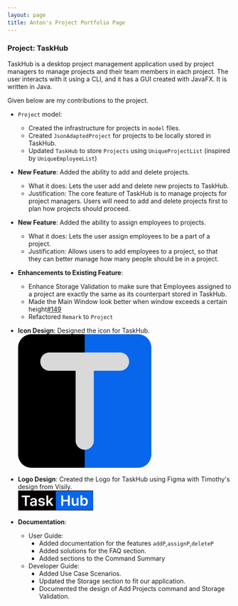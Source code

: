 ```yaml
---
layout: page
title: Anton's Project Portfolio Page
---
```


### Project: TaskHub

TaskHub is a desktop project management application used by project managers to manage projects and their team members in each project. The user interacts with it using a CLI, and it has a GUI created with JavaFX. It is written in Java.

Given below are my contributions to the project.

* `Project` model: 
  * Created the infrastructure for projects in `model` files.
  * Created `JsonAdaptedProject` for projects to be locally stored in TaskHub.
  * Updated `TaskHub` to store `Projects` using `UniqueProjectList` (inspired by `UniqueEmployeeList`)


* **New Feature**: Added the ability to add and delete projects.
  * What it does: Lets the user add and delete new projects to TaskHub.
  * Justification: The core feature of TaskHub is to manage projects for project managers. Users will need to add and delete projects first to plan how projects should proceed.

* **New Feature**: Added the ability to assign employees to projects.
  * What it does: Lets the user assign employees to be a part of a project.
  * Justification: Allows users to add employees to a project, so that they can better manage how many people should be in a project.

* **Enhancements to Existing Feature**:
  * Enhance Storage Validation to make sure that Employees assigned to a project are exactly the same as its counterpart stored in TaskHub.
  * Made the Main Window look better when window exceeds a certain height[\#149](https://github.com/AY2324S1-CS2103T-T08-3/tp/pull/149)
  * Refactored `Remark` to `Project`
* **Icon Design**: Designed the icon for TaskHub. <br> ![TaskHubIcon](../../src/main/resources/images/task_hub_32.png)

* **Logo Design**: Created the Logo for TaskHub using Figma with Timothy's design from Visily. <br>![TaskHubIcon](../../src/main/resources/images/task_hub_logo.png)

* **Documentation**:
    * User Guide:
        * Added documentation for the features `addP`,`assignP`,`deleteP`
        * Added solutions for the FAQ section.
        * Added sections to the Command Summary
    * Developer Guide:
        * Added Use Case Scenarios.
        * Updated the Storage section to fit our application.
        * Documented the design of Add Projects command and Storage Validation.

